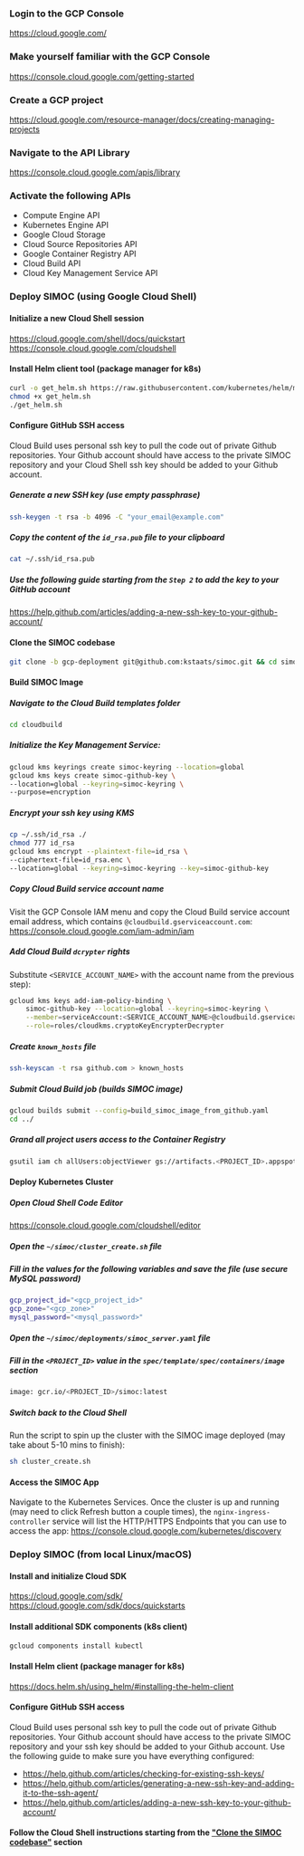 ### Login to the GCP Console
https://cloud.google.com/

### Make yourself familiar with the GCP Console
https://console.cloud.google.com/getting-started

### Create a GCP project
https://cloud.google.com/resource-manager/docs/creating-managing-projects

### Navigate to the API Library
https://console.cloud.google.com/apis/library

### Activate the following APIs
* Compute Engine API
* Kubernetes Engine API
* Google Cloud Storage
* Cloud Source Repositories API
* Google Container Registry API
* Cloud Build API
* Cloud Key Management Service API

### Deploy SIMOC (using Google Cloud Shell)

#### Initialize a new Cloud Shell session
https://cloud.google.com/shell/docs/quickstart
https://console.cloud.google.com/cloudshell

#### Install Helm client tool (package manager for k8s)
```bash
curl -o get_helm.sh https://raw.githubusercontent.com/kubernetes/helm/master/scripts/get
chmod +x get_helm.sh
./get_helm.sh
```

#### Configure GitHub SSH access
Cloud Build uses personal ssh key to pull the code out of private Github repositories. Your Github account should have access to the private SIMOC repository and your Cloud Shell ssh key should be added to your Github account.

##### Generate a new SSH key (use empty passphrase)
```bash
ssh-keygen -t rsa -b 4096 -C "your_email@example.com"
```

##### Copy the content of the `id_rsa.pub` file to your clipboard
```bash
cat ~/.ssh/id_rsa.pub
```

##### Use the following guide starting from the `Step 2` to add the key to your GitHub account
https://help.github.com/articles/adding-a-new-ssh-key-to-your-github-account/

#### Clone the SIMOC codebase
```bash
git clone -b gcp-deployment git@github.com:kstaats/simoc.git && cd simoc
```

#### Build SIMOC Image

##### Navigate to the Cloud Build templates folder
```bash
cd cloudbuild
```

##### Initialize the Key Management Service:
```bash
gcloud kms keyrings create simoc-keyring --location=global
gcloud kms keys create simoc-github-key \
--location=global --keyring=simoc-keyring \
--purpose=encryption
```

##### Encrypt your ssh key using KMS
```bash
cp ~/.ssh/id_rsa ./
chmod 777 id_rsa
gcloud kms encrypt --plaintext-file=id_rsa \
--ciphertext-file=id_rsa.enc \
--location=global --keyring=simoc-keyring --key=simoc-github-key
```

##### Copy Cloud Build service account name
Visit the GCP Console IAM menu and copy the Cloud Build service account email address, which contains `@cloudbuild.gserviceaccount.com`:
https://console.cloud.google.com/iam-admin/iam

##### Add Cloud Build `dcrypter` rights
Substitute `<SERVICE_ACCOUNT_NAME>` with the account name from the previous step):
```bash
gcloud kms keys add-iam-policy-binding \
    simoc-github-key --location=global --keyring=simoc-keyring \
    --member=serviceAccount:<SERVICE_ACCOUNT_NAME>@cloudbuild.gserviceaccount.com \
    --role=roles/cloudkms.cryptoKeyEncrypterDecrypter
```

##### Create `known_hosts` file
```bash
ssh-keyscan -t rsa github.com > known_hosts
```

##### Submit Cloud Build job (builds SIMOC image)
```bash
gcloud builds submit --config=build_simoc_image_from_github.yaml
cd ../
```

##### Grand all project users access to the Container Registry
```bash
gsutil iam ch allUsers:objectViewer gs://artifacts.<PROJECT_ID>.appspot.com
```

#### Deploy Kubernetes Cluster

##### Open Cloud Shell Code Editor
https://console.cloud.google.com/cloudshell/editor

##### Open the `~/simoc/cluster_create.sh` file

##### Fill in the values for the following variables and save the file (use secure MySQL password)
```bash
gcp_project_id="<gcp_project_id>"
gcp_zone="<gcp_zone>"
mysql_password="<mysql_password>"
```

##### Open the `~/simoc/deployments/simoc_server.yaml` file

##### Fill in the `<PROJECT_ID>` value in the `spec/template/spec/containers/image` section
```bash
image: gcr.io/<PROJECT_ID>/simoc:latest
```

##### Switch back to the Cloud Shell
Run the script to spin up the cluster with the SIMOC image deployed (may take about 5-10 mins to finish):
```bash
sh cluster_create.sh
```

#### Access the SIMOC App
Navigate to the Kubernetes Services. Once the cluster is up and running (may need to click Refresh button a couple times), the `nginx-ingress-controller` service will list the HTTP/HTTPS Endpoints that you can use to access the app:
https://console.cloud.google.com/kubernetes/discovery

### Deploy SIMOC (from local Linux/macOS)

#### Install and initialize Cloud SDK
https://cloud.google.com/sdk/
https://cloud.google.com/sdk/docs/quickstarts

#### Install additional SDK components (k8s client)
```bash
gcloud components install kubectl
```

#### Install Helm client (package manager for k8s)
https://docs.helm.sh/using_helm/#installing-the-helm-client

#### Configure GitHub SSH access
Cloud Build uses personal ssh key to pull the code out of private Github repositories. Your Github account should have access to the private SIMOC repository and your ssh key should be added to your Github account. Use the following guide to make sure you have everything configured:
* https://help.github.com/articles/checking-for-existing-ssh-keys/
* https://help.github.com/articles/generating-a-new-ssh-key-and-adding-it-to-the-ssh-agent/
* https://help.github.com/articles/adding-a-new-ssh-key-to-your-github-account/

#### Follow the Cloud Shell instructions starting from the ["Clone the SIMOC codebase"](#Clone-the-SIMOC-codebase) section
